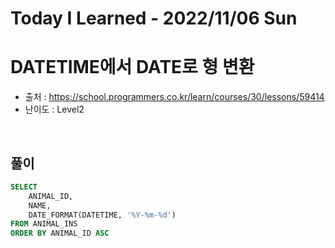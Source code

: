 # Today I Learned - 2022/11/06 Sun

# DATETIME에서 DATE로 형 변환
- 출처 : https://school.programmers.co.kr/learn/courses/30/lessons/59414
- 난이도 : Level2
<br>

## 풀이
```sql
SELECT 
    ANIMAL_ID,
    NAME,
    DATE_FORMAT(DATETIME, '%Y-%m-%d')
FROM ANIMAL_INS
ORDER BY ANIMAL_ID ASC
```
